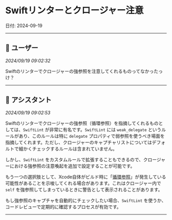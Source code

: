 # Swiftリンターとクロージャー注意

日付: 2024-09-19

---

## 👤 ユーザー
*2024/09/19 09:02:32*

Swiftのリンターでクロージャーの強参照を注意してくれるものってなかったっけ？

---

## 🤖 アシスタント
*2024/09/19 09:02:53*

Swiftのリンターでクロージャーの強参照（循環参照）を指摘してくれるものとしては、`SwiftLint` が非常に有名です。`SwiftLint` には `weak_delegate` というルールがあり、このルールは特に `delegate` プロパティで弱参照を使うべき場面を指摘してくれます。ただし、クロージャーのキャプチャリストについてはデフォルトで細かくチェックするルールは含まれていません。

しかし、`SwiftLint` をカスタムルールで拡張することもできるので、クロージャーにおける強参照の注意喚起を追加で設定することが可能です。

もう一つの選択肢として、Xcode自体がビルド時に「[循環参照](https://developer.apple.com/documentation/swift/choosing_between_structures_and_classes)」が発生している可能性があることを示唆してくれる場合があります。これはクロージャー内で `self` を強参照してしまっているときに警告として表示されることがあります。

もし強参照のキャプチャを自動的にチェックしたい場合、`SwiftLint` を使うか、コードレビューで定期的に確認するプロセスが有効です。

---

